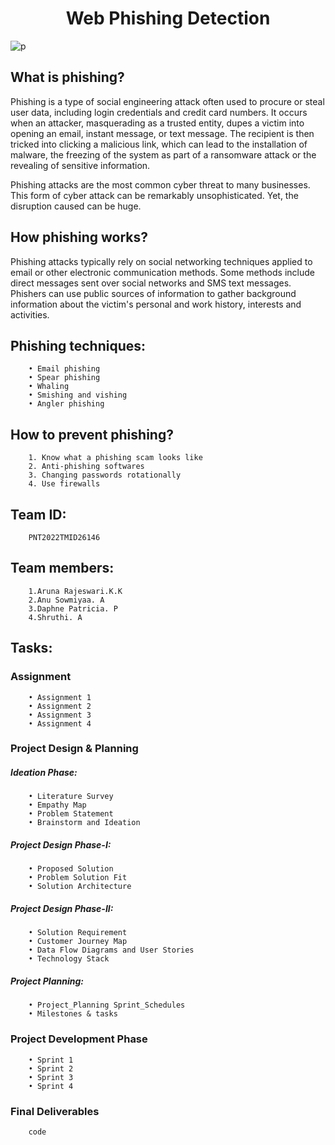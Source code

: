 <h1 align="center">Web Phishing Detection</h1>

![p](https://user-images.githubusercontent.com/114014205/201517286-55a57d15-9434-4f2c-9bb1-335e2cf9f9f1.jpg)

## What is phishing?
Phishing is a type of social engineering attack often used to procure or steal user data, including login credentials and credit card numbers. It occurs when an attacker, masquerading as a trusted entity, dupes a victim into opening an email, instant message, or text message. The recipient is then tricked into clicking a malicious link, which can lead to the installation of malware, the freezing of the system as part of a ransomware attack or the revealing of sensitive information.

Phishing attacks are the most common cyber threat to many businesses.
This form of cyber attack can be remarkably unsophisticated. Yet, the disruption caused can be huge.

## How phishing works?
Phishing attacks typically rely on social networking techniques applied to email or other electronic communication methods. Some methods include direct messages sent over social networks and SMS text messages.
Phishers can use public sources of information to gather background information about the victim's personal and work history, interests and activities.
## Phishing techniques:
        • Email phishing 
        • Spear phishing 
        • Whaling
        • Smishing and vishing
        • Angler phishing

## How to prevent phishing?
        1. Know what a phishing scam looks like
        2. Anti-phishing softwares
        3. Changing passwords rotationally
        4. Use firewalls
## Team ID:
        PNT2022TMID26146
## Team members:
        1.Aruna Rajeswari.K.K
        2.Anu Sowmiyaa. A
        3.Daphne Patricia. P
        4.Shruthi. A
## Tasks:
### Assignment
        • Assignment 1 
        • Assignment 2 
        • Assignment 3 
        • Assignment 4 
### Project Design & Planning
##### Ideation Phase:
        • Literature Survey
        • Empathy Map
        • Problem Statement
        • Brainstorm and Ideation
##### Project Design Phase-I:
        • Proposed Solution
        • Problem Solution Fit
        • Solution Architecture
#####  Project Design Phase-II:
        • Solution Requirement
        • Customer Journey Map
        • Data Flow Diagrams and User Stories
        • Technology Stack
#####  Project Planning:
        • Project_Planning Sprint_Schedules
        • Milestones & tasks
###  Project Development Phase
        • Sprint 1
        • Sprint 2
        • Sprint 3
        • Sprint 4
###  Final Deliverables
        code
